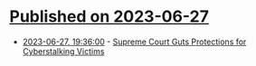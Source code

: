 # [Published on 2023-06-27](index.md)

* [2023-06-27, 19:36:00](https://yro.slashdot.org/story/23/06/27/1936237/supreme-court-guts-protections-for-cyberstalking-victims?utm_source=rss1.0mainlinkanon&utm_medium=feed) - [Supreme Court Guts Protections for Cyberstalking Victims](https://yro.slashdot.org/story/23/06/27/1936237/supreme-court-guts-protections-for-cyberstalking-victims?utm_source=rss1.0mainlinkanon&utm_medium=feed)
